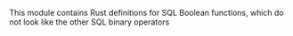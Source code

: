 This module contains Rust definitions for SQL Boolean functions,
which do not look like the other SQL binary operators
